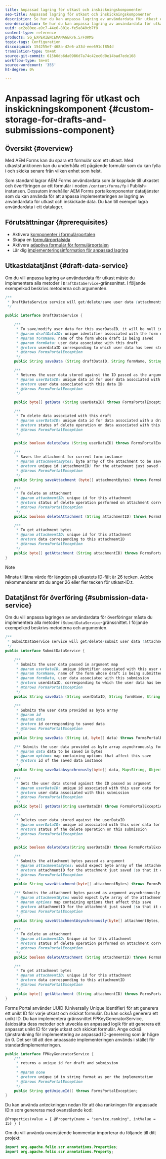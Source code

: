 ```yaml
---
title: Anpassad lagring för utkast och inskickningskomponenter
seo-title: Anpassad lagring för utkast och inskickningskomponenter
description: Se hur du kan anpassa lagring av användardata för utkast och inskickade data.
seo-description: Se hur du kan anpassa lagring av användardata för utkast och inskickade data.
uuid: ac2e80ee-a9c7-44e6-801e-fe5a840cb7f8
content-type: reference
products: SG_EXPERIENCEMANAGER/6.5/FORMS
topic-tags: Configuration
discoiquuid: 154255e7-468a-42e6-a33d-eee691cf854d
translation-type: tm+mt
source-git-commit: 615b0db6da0986d7a74c42ec0d0e14bad7ede168
workflow-type: tm+mt
source-wordcount: '355'
ht-degree: 0%

---
```



# Anpassad lagring för utkast och inskickningskomponent {#custom-storage-for-drafts-and-submissions-component}

## Översikt {#overview}

Med AEM Forms kan du spara ett formulär som ett utkast. Med utkastsfunktionen kan du underhålla ett pågående formulär som du kan fylla i och skicka senare från vilken enhet som helst.

Som standard lagrar AEM Forms användardata som är kopplade till utkastet och överföringen av ett formulär i noden `/content/forms/fp` i Publish-instansen. Dessutom innehåller AEM Forms portalkomponenter datatjänster som du kan använda för att anpassa implementeringen av lagring av användardata för utkast och inskickade data. Du kan till exempel lagra användardata i ett datalager.

## Förutsättningar  {#prerequisites}

* Aktivera [komponenter i formulärportalen](/help/forms/using/enabling-forms-portal-components.md)
* Skapa en [formulärportalsida](/help/forms/using/creating-form-portal-page.md)
* Aktivera [adaptiva formulär för formulärportalen](/help/forms/using/draft-submission-component.md)
* Lär dig [implementeringsinformation för anpassad lagring](/help/forms/using/draft-submission-component.md#customizing-the-storage)

## Utkastdatatjänst {#draft-data-service}

Om du vill anpassa lagring av användardata för utkast måste du implementera alla metoder i `DraftDataService`-gränssnittet. I följande exempelkod beskrivs metoderna och argumenten.

```java
/**
 * DraftDataService service will get/delete/save user data (attachments and form data) filled with a draft instance of Form
 */

public interface DraftDataService {

    /**
     * To save/modify user data for this userDataID, it will be null in case of creation
     * @param draftDataID: unique identifier associated with the form data
     * @param formName: name of the form whose draft is being saved
     * @param formData: user data associated with this draft
     * @return userdataID corresponding to which user data has been stored and which can be used later to retrieve this user data
     * @throws FormsPortalException
     */
    public String saveData (String draftDataID, String formName, String formData) throws FormsPortalException;

    /**
     * Returns the user data stored against the ID passed as the argument
     * @param userDataID: unique data id for user data associated with a draft
     * @return user data associated with this data ID
     * @throws FormsPortalException
     */

    public byte[] getData (String userDataID) throws FormsPortalException;

    /**
     * To delete data associated with this draft
     * @param userDataID: unique data id for data associated with a draft
     * @return status of delete operation on data associated with this draft
     * @throws FormsPortalException
     */

    public boolean deleteData (String userDataID) throws FormsPortalException;

    /**
     * Saves the attachment for current form instance
     * @param attachmentsBytes: byte array of the attachment to be saved
     * @return unique id (attachmentID) for the attachment just saved (so that it could be retrieved later)
     * @throws FormsPortalException
     */
    public String saveAttachment (byte[] attachmentBytes) throws FormsPortalException;

    /**
     * To delete an attachment
     * @param attachmentID: unique id for this attachment
     * @return status of delete operation performed on attachment corresponding to this attachment ID
     * @throws FormsPortalException
     */
    public boolean deleteAttachment (String attachmentID) throws FormsPortalException;

    /**
     * To get attachment bytes
     * @param attachmentID: unique id for this attachment
     * @return data corresponding to this attachmentID
     * @throws FormsPortalException
     */
    public byte[] getAttachment (String attachmentID) throws FormsPortalException;
}
```

>[!NOTE]
>
>Minsta tillåtna värde för längden på utkastets ID-fält är 26 tecken. Adobe rekommenderar att du anger 26 eller fler tecken för utkast-ID:t.

## Datatjänst för överföring {#submission-data-service}

Om du vill anpassa lagringen av användardata för överföringar måste du implementera alla metoder i `SubmitDataService`-gränssnittet. I följande exempelkod beskrivs metoderna och argumenten.

```java
/**
 * SubmitDataService service will get/delete/submit user data (attachments and form data) filled with a submission of Form
 */
public interface SubmitDataService {

    /**
     * Submits the user data passed in argument map
     * @param userDataID, unique identifier associated with this user data
     * @param formName, name of the form whose draft is being submitted
     * @param formData, user data associated with this submission
     * @return userdataID, corresponding to which the user data has been stored and which can be used later to retrieve this data
     * @throws FormsPortalException
     */
    public String saveData (String userDataID, String formName, String formData) throws FormsPortalException;

    /**
     * Submits the user data provided as byte array
     * @param id
     * @param data
     * @return id corresponding to saved data
     * @throws FormsPortalException
     */
    public String saveData (String id, byte[] data) throws FormsPortalException;

    /** Submits the user data provided as byte array asynchronously for the user name provided in the options map
     * @param data data to be saved in bytes
     * @param options map containing options that affect this save
     * @return id of the saved data instance
     */
    public String saveDataAsynchronusly(byte[] data, Map<String, Object> options) throws FormsPortalException;

    /**
     * Gets the user data stored against the ID passed as argument
     * @param userDataID: unique id associated with this user data for this submission
     * @return user data associated with this submission
     * @throws FormsPortalException
     */
    public byte[] getData(String userDataID) throws FormsPortalException;

    /**
     * Deletes user data stored against the userDataID
     * @param userDataID: unique id associated with this user data for this submission
     * @return status of the delete operation on this submission
     * @throws FormsPortalException
     */

    public boolean deleteData(String userDataID) throws FormsPortalException;

    /**
     * Submits the attachment bytes passed as argument
     * @param attachmentsBytes: would expect byte array of the attachment for this submission
     * @return attachmentID for the attachment just saved (so that it could be retrieved later)
     * @throws FormsPortalException
     */
    public String saveAttachment(byte[] attachmentBytes) throws FormsPortalException;

    /** Submits the attachment bytes passed as argument asynchronously for the user id provided in options map.
     * @param attachmentBytes would expect byte array of the attachment for this submission
     * @param options map containing options that affect this save
     * @return attachmentID for the attachment just saved (so that it could be retrieved later)
     * @throws FormsPortalException
     */
    public String saveAttachmentAsynchronously(byte[] attachmentBytes, Map<String, Object> options) throws FormsPortalException;

    /**
     * To delete an attachment
     * @param attachmentID: Unique id for this attachment
     * @return status of delete operation performed on attachment corresponding to this attachment ID
     * @throws FormsPortalException
     */
    public boolean deleteAttachment (String attachmentID) throws FormsPortalException;

    /**
     * To get attachment bytes
     * @param attachmentID: unique id for this attachment
     * @return data corresponding to this attachmentID
     * @throws FormsPortalException
     */
    public byte[] getAttachment (String attachmentID) throws FormsPortalException;
}
```

Forms Portal använder UUID (Universally Unique Identifier) för att generera ett unikt ID för varje utkast och skickat formulär. Du kan också generera ett unikt ID. Du kan implementera gränssnittet FPKeyGeneratorService, åsidosätta dess metoder och utveckla en anpassad logik för att generera ett anpassat unikt ID för varje utkast och skickat formulär. Ange också tjänstrankning för implementering av anpassad ID-generering som är högre än 0. Det ser till att den anpassade implementeringen används i stället för standardimplementeringen.

```java
public interface FPKeyGeneratorService {
    /**
     * returns a unique id for draft and submission
     *
     * @param none
     * @return unique id in string format as per the implementation
     * @throws FormsPortalException
     */
    public String getUniqueId() throws FormsPortalException;
}
```

Du kan använda anteckningen nedan för att öka rankningen för anpassade ID:n som genereras med ovanstående kod:

`@Properties(value = { @Property(name = "service.ranking", intValue = 15) } )`

Om du vill använda ovanstående kommentar importerar du följande till ditt projekt:

```java
import org.apache.felix.scr.annotations.Properties;
import org.apache.felix.scr.annotations.Property;
```

